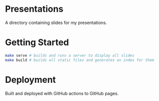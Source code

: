 # Presentations
A directory containing slides for my presentations.

# Getting Started
```sh
make serve # builds and runs a server to display all slides
make build # builds all static files and generates an index for them
``` 

# Deployment
Built and deployed with GitHub actions to GitHub pages.
